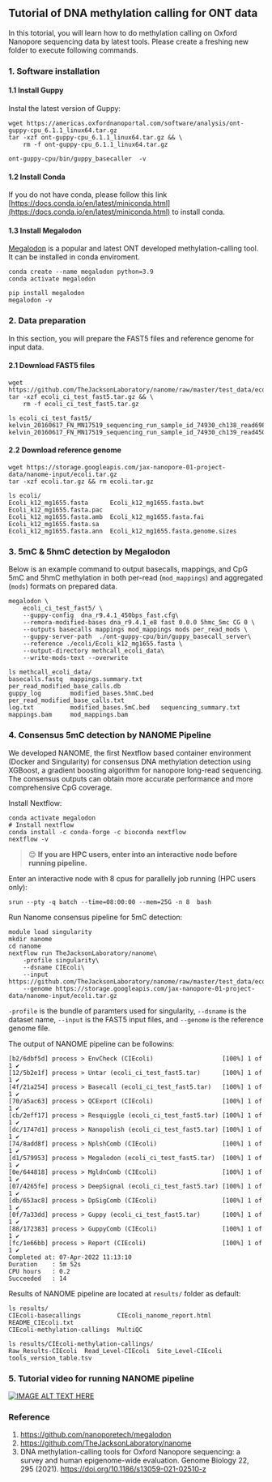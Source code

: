 ## Tutorial of DNA methylation calling for ONT data
In this totorial, you will learn how to do methylation calling on Oxford Nanopore sequencing data by latest tools. Please create a freshing new folder to execute following commands.

### 1. Software installation
#### 1.1 Install Guppy
Instal the latest version of Guppy:

```
wget https://americas.oxfordnanoportal.com/software/analysis/ont-guppy-cpu_6.1.1_linux64.tar.gz
tar -xzf ont-guppy-cpu_6.1.1_linux64.tar.gz && \
    rm -f ont-guppy-cpu_6.1.1_linux64.tar.gz

ont-guppy-cpu/bin/guppy_basecaller  -v
```

#### 1.2 Install Conda
If you do not have conda, please follow this link [https://docs.conda.io/en/latest/miniconda.html](https://docs.conda.io/en/latest/miniconda.html) to install conda.

#### 1.3 Install Megalodon
[Megalodon](https://github.com/nanoporetech/megalodon) is a popular and latest ONT developed methylation-calling tool. It can be installed in conda enviroment.

```
conda create --name megalodon python=3.9
conda activate megalodon

pip install megalodon
megalodon -v
```

### 2. Data preparation
In this section, you will prepare the FAST5 files and reference genome for input data.

#### 2.1 Download FAST5 files

```
wget https://github.com/TheJacksonLaboratory/nanome/raw/master/test_data/ecoli_ci_test_fast5.tar.gz
tar -xzf ecoli_ci_test_fast5.tar.gz && \
    rm -f ecoli_ci_test_fast5.tar.gz
    
ls ecoli_ci_test_fast5/
kelvin_20160617_FN_MN17519_sequencing_run_sample_id_74930_ch138_read698_strand.fast5
kelvin_20160617_FN_MN17519_sequencing_run_sample_id_74930_ch139_read4507_strand.fast5
```

#### 2.2 Download reference genome

```
wget https://storage.googleapis.com/jax-nanopore-01-project-data/nanome-input/ecoli.tar.gz
tar -xzf ecoli.tar.gz && rm ecoli.tar.gz

ls ecoli/
Ecoli_k12_mg1655.fasta      Ecoli_k12_mg1655.fasta.bwt           Ecoli_k12_mg1655.fasta.pac
Ecoli_k12_mg1655.fasta.amb  Ecoli_k12_mg1655.fasta.fai           Ecoli_k12_mg1655.fasta.sa
Ecoli_k12_mg1655.fasta.ann  Ecoli_k12_mg1655.fasta.genome.sizes
```

### 3. 5mC & 5hmC detection by Megalodon
Below is an example command to output basecalls, mappings, and CpG 5mC and 5hmC methylation in both per-read (``mod_mappings``) and aggregated (``mods``) formats on prepared data.

```
megalodon \
    ecoli_ci_test_fast5/ \
    --guppy-config  dna_r9.4.1_450bps_fast.cfg\
    --remora-modified-bases dna_r9.4.1_e8 fast 0.0.0 5hmc_5mc CG 0 \
    --outputs basecalls mappings mod_mappings mods per_read_mods \
    --guppy-server-path  ./ont-guppy-cpu/bin/guppy_basecall_server\
    --reference ./ecoli/Ecoli_k12_mg1655.fasta \
    --output-directory methcall_ecoli_data\
    --write-mods-text --overwrite 

ls methcall_ecoli_data/
basecalls.fastq  mappings.summary.txt     per_read_modified_base_calls.db
guppy_log        modified_bases.5hmC.bed  per_read_modified_base_calls.txt
log.txt          modified_bases.5mC.bed   sequencing_summary.txt
mappings.bam     mod_mappings.bam
```

### 4. Consensus 5mC detection by NANOME Pipeline
We developed NANOME, the first Nextflow based container environment (Docker and Singularity) for consensus DNA methylation detection using XGBoost, a gradient boosting algorithm for nanopore long-read sequencing. The consensus outputs can obtain more accurate performance and more comprehensive CpG coverage.

Install Nextflow:

```
conda activate megalodon
# Install nextflow
conda install -c conda-forge -c bioconda nextflow
nextflow -v
```

> :blush: **If you are HPC users, enter into an interactive node before running pipeline.**

Enter an interactive node with 8 cpus for parallelly job running (HPC users only):

```
srun --pty -q batch --time=08:00:00 --mem=25G -n 8  bash
```

Run Nanome consensus pipeline for 5mC detection:

```
module load singularity
mkdir nanome
cd nanome
nextflow run TheJacksonLaboratory/nanome\
    -profile singularity\
    --dsname CIEcoli\
    --input  https://github.com/TheJacksonLaboratory/nanome/raw/master/test_data/ecoli_ci_test_fast5.tar.gz\
    --genome https://storage.googleapis.com/jax-nanopore-01-project-data/nanome-input/ecoli.tar.gz
```

`-profile` is the bundle of paramters used for singularity, `--dsname` is the dataset name, `--input` is the FAST5 input files, and `--genome` is the reference genome file.

The output of NANOME pipeline can be followins:

```
[b2/6dbf5d] process > EnvCheck (CIEcoli)                   [100%] 1 of 1 ✔
[12/5b2e1f] process > Untar (ecoli_ci_test_fast5.tar)      [100%] 1 of 1 ✔
[4f/21a254] process > Basecall (ecoli_ci_test_fast5.tar)   [100%] 1 of 1 ✔
[70/a5ac63] process > QCExport (CIEcoli)                   [100%] 1 of 1 ✔
[cb/2eff17] process > Resquiggle (ecoli_ci_test_fast5.tar) [100%] 1 of 1 ✔
[dc/1747d1] process > Nanopolish (ecoli_ci_test_fast5.tar) [100%] 1 of 1 ✔
[74/8add8f] process > NplshComb (CIEcoli)                  [100%] 1 of 1 ✔
[d1/579953] process > Megalodon (ecoli_ci_test_fast5.tar)  [100%] 1 of 1 ✔
[0e/644818] process > MgldnComb (CIEcoli)                  [100%] 1 of 1 ✔
[07/4265fe] process > DeepSignal (ecoli_ci_test_fast5.tar) [100%] 1 of 1 ✔
[db/653ac8] process > DpSigComb (CIEcoli)                  [100%] 1 of 1 ✔
[0f/7a33dd] process > Guppy (ecoli_ci_test_fast5.tar)      [100%] 1 of 1 ✔
[88/172383] process > GuppyComb (CIEcoli)                  [100%] 1 of 1 ✔
[fc/1e66bb] process > Report (CIEcoli)                     [100%] 1 of 1 ✔
Completed at: 07-Apr-2022 11:13:10
Duration    : 5m 52s
CPU hours   : 0.2
Succeeded   : 14
```

Results of NANOME pipeline are located at `results/` folder as default:

```
ls results/
CIEcoli-basecallings          CIEcoli_nanome_report.html  README_CIEcoli.txt
CIEcoli-methylation-callings  MultiQC

ls results/CIEcoli-methylation-callings/
Raw_Results-CIEcoli  Read_Level-CIEcoli  Site_Level-CIEcoli  tools_version_table.tsv
```

### 5. Tutorial video for running NANOME pipeline
[![IMAGE ALT TEXT HERE](https://img.youtube.com/vi/TfotM55KTVE/0.jpg)](https://www.youtube.com/watch?v=TfotM55KTVE)


### Reference
1. https://github.com/nanoporetech/megalodon
2. https://github.com/TheJacksonLaboratory/nanome
3. DNA methylation-calling tools for Oxford Nanopore sequencing: a survey and human epigenome-wide evaluation. Genome Biology 22, 295 (2021). https://doi.org/10.1186/s13059-021-02510-z
